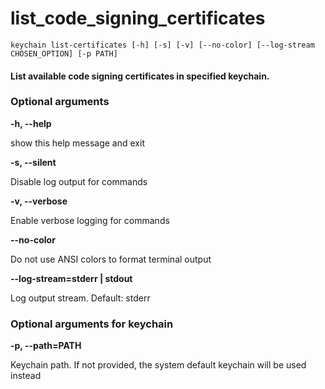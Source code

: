 
list_code_signing_certificates
==============================


``keychain list-certificates [-h] [-s] [-v] [--no-color] [--log-stream CHOSEN_OPTION] [-p PATH]  ``
#### List available code signing certificates in specified keychain.

### Optional arguments


**-h, --help**

show this help message and exit

**-s, --silent**

Disable log output for commands

**-v, --verbose**

Enable verbose logging for commands

**--no-color**

Do not use ANSI colors to format terminal output

**--log-stream=stderr | stdout**

Log output stream. Default: stderr
### Optional arguments for keychain


**-p, --path=PATH**

Keychain path. If not provided, the system default keychain will be used instead